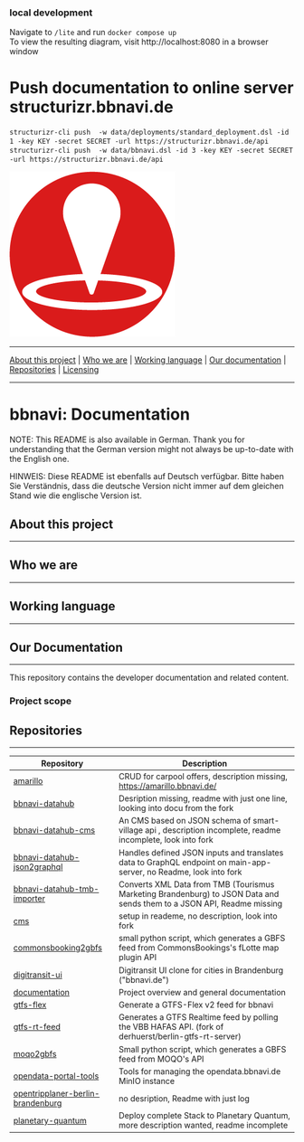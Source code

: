 ### local development
Navigate to `/lite` and run `docker compose up` <br />
To view the resulting diagram, visit http://localhost:8080 in a browser window

# Push documentation to online server structurizr.bbnavi.de

```
structurizr-cli push  -w data/deployments/standard_deployment.dsl -id 1 -key KEY -secret SECRET -url https://structurizr.bbnavi.de/api
structurizr-cli push  -w data/bbnavi.dsl -id 3 -key KEY -secret SECRET -url https://structurizr.bbnavi.de/api
```


<img src="./images/bb-navi-app-rund-rot_png.png" class="center"></img>

_______

[About this project](#about-this-projectabout-this-project) | [Who we are](#who-we-arewho-we-are) | [Working language](#working-languageworking-language) | [Our  documentation](#our-documentation) | [Repositories](#repositories) | [Licensing](#licensing)

_______

# bbnavi: Documentation

NOTE: This README is also available in German. Thank you for understanding that the German version might not always be up-to-date with the English one.

HINWEIS: Diese README ist ebenfalls auf Deutsch verfügbar. Bitte haben Sie Verständnis, dass die deutsche Version nicht immer auf dem gleichen Stand wie die englische Version ist.

## About this project
_____________________


## Who we are
_____________


## Working language
___________________


## Our Documentation
____________________

This repository contains the developer documentation and related content.
### Project scope 

## Repositories
_______________

| Repository | Description |
| ---------- | ----------- | 
| [amarillo](https://github.com/bbnavi/amarillo) | CRUD for carpool offers, description missing, https://amarillo.bbnavi.de/ | 
| [bbnavi-datahub](https://github.com/bbnavi/bbnavi-datahub) | Desription missing, readme with just one line, looking into docu from the fork |
| [bbnavi-datahub-cms](https://github.com/bbnavi/bbnavi-datahub-cms) | An CMS based on JSON schema of smart-village api , description incomplete, readme incomplete, look into fork |
| [bbnavi-datahub-json2graphql](https://github.com/bbnavi/bbnavi-datahub-json2graphql) | Handles defined JSON inputs and translates data to GraphQL endpoint on main-app-server, no Readme, look into fork |
| [bbnavi-datahub-tmb-importer](https://github.com/bbnavi/bbnavi-datahub-tmb-importer) | Converts XML Data from TMB (Tourismus Marketing Brandenburg) to JSON Data and sends them to a JSON API, Readme missing |
| [cms](https://github.com/bbnavi/cms) | setup in reademe, no description, look into fork |
| [commonsbooking2gbfs](https://github.com/bbnavi/commonsbooking2gbfs) | small python script, which generates a GBFS feed from CommonsBookings's fLotte map plugin API |
| [digitransit-ui](https://github.com/bbnavi/digitransit-ui) | Digitransit UI clone for cities in Brandenburg ("bbnavi.de") |
| [documentation](https://github.com/bbnavi/documentation) | Project overview and general documentation |
| [gtfs-flex](https://github.com/bbnavi/gtfs-flex) | Generate a GTFS-Flex v2 feed for bbnavi |
| [gtfs-rt-feed](https://github.com/bbnavi/gtfs-rt-feed) | Generates a GTFS Realtime feed by polling the VBB HAFAS API. (fork of derhuerst/berlin-gtfs-rt-server) |
| [moqo2gbfs](https://github.com/bbnavi/moqo2gbfs) | Small python script, which generates a GBFS feed from MOQO's API |
| [opendata-portal-tools](https://github.com/bbnavi/opendata-portal-tools) | Tools for managing the opendata.bbnavi.de MinIO instance |
| [opentripplaner-berlin-brandenburg](https://github.com/bbnavi/opentripplaner-berlin-brandenburg) | no desription, Readme with just log| 
| [planetary-quantum](https://github.com/bbnavi/planetary-quantum)| Deploy complete Stack to Planetary Quantum, more description wanted, readme incomplete |
